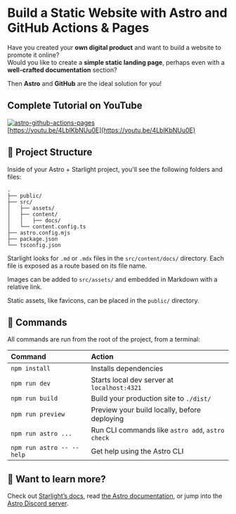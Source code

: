 # Build a Static Website with Astro and GitHub Actions & Pages
Have you created your **own digital product** and want to build a website to promote it online?  
Would you like to create a **simple static landing page**, perhaps even with a **well-crafted documentation** section?

Then **Astro** and **GitHub** are the ideal solution for you!

## Complete Tutorial on YouTube
[![astro-github-actions-pages](https://img.youtube.com/vi/4LblKbNUu0E/mqdefault.jpg)](https://youtu.be/4LblKbNUu0E "Crea un SITO WEB statico con ASTRO e GitHub ACTIONS ospitato GRATUITAMENTE su GitHub PAGES!")  
[https://youtu.be/4LblKbNUu0E](https://youtu.be/4LblKbNUu0E)

## 🚀 Project Structure

Inside of your Astro + Starlight project, you'll see the following folders and files:

```
.
├── public/
├── src/
│   ├── assets/
│   ├── content/
│   │   ├── docs/
│   └── content.config.ts
├── astro.config.mjs
├── package.json
└── tsconfig.json
```

Starlight looks for `.md` or `.mdx` files in the `src/content/docs/` directory. Each file is exposed as a route based on its file name.

Images can be added to `src/assets/` and embedded in Markdown with a relative link.

Static assets, like favicons, can be placed in the `public/` directory.

## 🧞 Commands

All commands are run from the root of the project, from a terminal:

| Command                   | Action                                           |
| :------------------------ | :----------------------------------------------- |
| `npm install`             | Installs dependencies                            |
| `npm run dev`             | Starts local dev server at `localhost:4321`      |
| `npm run build`           | Build your production site to `./dist/`          |
| `npm run preview`         | Preview your build locally, before deploying     |
| `npm run astro ...`       | Run CLI commands like `astro add`, `astro check` |
| `npm run astro -- --help` | Get help using the Astro CLI                     |

## 👀 Want to learn more?

Check out [Starlight’s docs](https://starlight.astro.build/), read [the Astro documentation](https://docs.astro.build), or jump into the [Astro Discord server](https://astro.build/chat).
